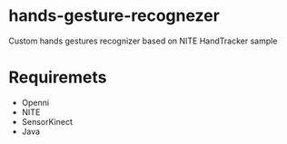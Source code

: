 hands-gesture-recognezer
========================

Custom hands gestures recognizer based on NITE HandTracker sample

Requiremets
=======================
  * Openni
  * NITE
  * SensorKinect
  * Java
